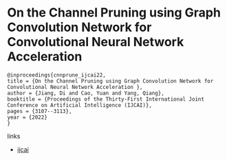 # On the Channel Pruning using Graph Convolution Network for Convolutional Neural Network Acceleration 

```
@inproceedings{cnnprune_ijcai22,
title = {On the Channel Pruning using Graph Convolution Network for Convolutional Neural Network Acceleration },
author = {Jiang, Di and Cao, Yuan and Yang, Qiang},
booktitle = {Proceedings of the Thirty-First International Joint Conference on Artificial Intelligence (IJCAI)},
pages = {3107--3113},
year = {2022}
}
```

links
- [ijcai](https://www.ijcai.org/Proceedings/2022/431)
